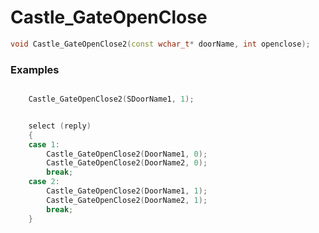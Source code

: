 # Castle_GateOpenClose

```cpp - C++
void Castle_GateOpenClose2(const wchar_t* doorName, int openclose);
```

### Examples

```cpp - C++

	Castle_GateOpenClose2(SDoorName1, 1);

```

```cpp - C++

	select (reply)
	{
	case 1:
		Castle_GateOpenClose2(DoorName1, 0);
		Castle_GateOpenClose2(DoorName2, 0);
		break;
	case 2:
		Castle_GateOpenClose2(DoorName1, 1);
		Castle_GateOpenClose2(DoorName2, 1);
		break;
	}
	
```
